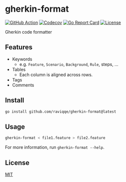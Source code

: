 # gherkin-format

[![GitHub Action](https://img.shields.io/github/actions/workflow/status/raviqqe/gherkin-format/test.yaml?branch=main&style=flat-square)](https://github.com/raviqqe/gherkin-format/actions)
[![Codecov](https://img.shields.io/codecov/c/github/raviqqe/gherkin-format.svg?style=flat-square)](https://codecov.io/gh/raviqqe/gherkin-format)
[![Go Report Card](https://goreportcard.com/badge/github.com/raviqqe/gherkin-format?style=flat-square)](https://goreportcard.com/report/github.com/raviqqe/gherkin-format)
[![License](https://img.shields.io/github/license/raviqqe/gherkin-format.svg?style=flat-square)](LICENSE)

Gherkin code formatter

## Features

- Keywords
  - e.g. `Feature`, `Scenario`, `Background`, `Rule`, steps, ...
- Tables
  - Each column is aligned across rows.
- Tags
- Comments

## Install

```sh
go install github.com/raviqqe/gherkin-format@latest
```

## Usage

```sh
gherkin-format < file1.feature > file2.feature
```

For more information, run `gherkin-format --help`.

## License

[MIT](LICENSE)

